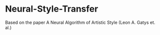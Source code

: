 # Neural-Style-Transfer
Based on the paper A Neural Algorithm of Artistic Style (Leon A. Gatys et. al.)
